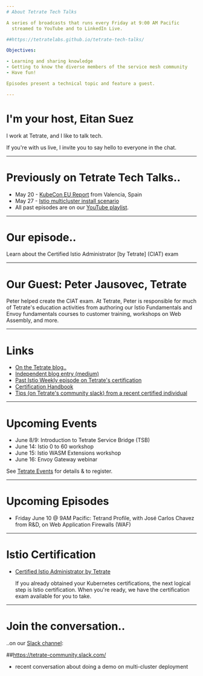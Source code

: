 ```yaml
---
# About Tetrate Tech Talks

A series of broadcasts that runs every Friday at 9:00 AM Pacific
  streamed to YouTube and to LinkedIn Live.

##https://tetratelabs.github.io/tetrate-tech-talks/

Objectives:

- Learning and sharing knowledge
- Getting to know the diverse members of the service mesh community
- Have fun!

Episodes present a technical topic and feature a guest.

---
```

# I'm your host, Eitan Suez

I work at Tetrate, and I like to talk tech.

If you're with us live, I invite you to say hello to everyone in the chat.

---
# Previously on Tetrate Tech Talks..

- May 20 - [KubeCon EU Report](../../episode7/) from Valencia, Spain
- May 27 - [Istio multicluster install scenario](../../episode8/demo/)
- All past episodes are on our [YouTube playlist](https://www.youtube.com/playlist?list=PLm51GPKRAmTlOkjWDJBQYtjcc9WPk4E4F).

---
# Our episode..

Learn about the Certified Istio Administrator [by Tetrate] (CIAT) exam

---
# Our Guest: Peter Jausovec, Tetrate

Peter helped create the CIAT exam. At Tetrate, Peter is responsible for much of Tetrate's education activities from authoring our Istio Fundamentals and Envoy fundamentals courses to customer training, workshops on Web Assembly, and more.

---
# Links

- [On the Tetrate blog..](https://www.tetrate.io/blog/how-istio-certification-can-give-you-a-cloud-native-edge/)
- [Independent blog entry (medium)](https://medium.com/@rakeshkumarb08/my-preparation-log-and-experience-of-istio-exam-ciat-certified-istio-administrator-by-tetrate-9b7d8d4aed20)
- [Past Istio Weekly episode on Tetrate's certification](https://www.youtube.com/watch?v=29JQA5jQ8OI)
- [Certification Handbook](https://f.hubspotusercontent00.net/hubfs/7637559/Certification/Certified%20Istio%20Administrator-Tetrate%20Handbook.pdf)
- [Tips (on Tetrate's community slack) from a recent certified individual](https://tetrate-community.slack.com/archives/C036BNN0NV9/p1653979798132239)

---
# Upcoming Events

- June 8/9: Introduction to Tetrate Service Bridge (TSB)
- June 14: Istio 0 to 60 workshop
- June 15: Istio WASM Extensions workshop
- June 16: Envoy Gateway webinar

See [Tetrate Events](https://www.tetrate.io/events/) for details & to register.

---
# Upcoming Episodes

- Friday June 10 @ 9AM Pacific: Tetrand Profile, with José Carlos Chavez from R&D, on Web Application Firewalls (WAF)
<!-- - Friday June 17 @ 9AM Pacific: Let's talk Service Meshes with Kelsey Hightower -->

---
# Istio Certification

- [Certified Istio Administrator by Tetrate](https://academy.tetrate.io/courses/certified-istio-administrator)

    If you already obtained your Kubernetes certifications, the next logical step is Istio certification.
    When you're ready, we have the certification exam available for you to take.

---
# Join the conversation..

..on our [Slack channel](https://tetrate-community.slack.com/):

##https://tetrate-community.slack.com/

  - recent conversation about doing a demo on multi-cluster deployment
